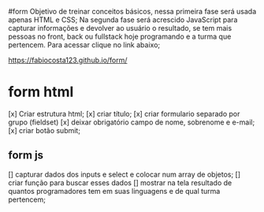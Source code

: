 #form
Objetivo de treinar conceitos básicos, nessa primeira fase será usada apenas HTML e CSS;
Na segunda fase será acrescido JavaScript para capturar informações e devolver ao usuário o resultado,
se tem mais pessoas no front, back ou fullstack hoje programando e a turma que pertencem.
Para acessar clique no link abaixo;

https://fabiocosta123.github.io/form/


# form html
[x] Criar estrutura html;
[x] criar título;
[x] criar formulario separado por grupo (fieldset)
[x] deixar obrigatório campo de nome, sobrenome e e-mail;
[x] criar botão submit;

## form js
[] capturar dados dos inputs e select e colocar num array de objetos;
[] criar função para buscar esses dados 
[] mostrar na tela resultado de quantos programadores tem em suas linguagens e de  qual turma pertencem;

